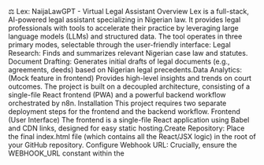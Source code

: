 ⚖️ Lex: NaijaLawGPT - Virtual Legal Assistant
​Overview
​Lex is a full-stack, AI-powered legal assistant specializing in Nigerian law. It provides legal professionals with tools to accelerate their practice by leveraging large language models (LLMs) and structured data.
​The tool operates in three primary modes, selectable through the user-friendly interface:
​Legal Research: Finds and summarizes relevant Nigerian case law and statutes.
​Document Drafting: Generates initial drafts of legal documents (e.g., agreements, deeds) based on Nigerian legal precedents.
​Data Analytics: (Mock feature in frontend) Provides high-level insights and trends on court outcomes.
​The project is built on a decoupled architecture, consisting of a single-file React frontend (PWA) and a powerful backend workflow orchestrated by n8n.
​Installation
​This project requires two separate deployment steps for the frontend and the backend workflow.
​Frontend (User Interface)
​The frontend is a single-file React application using Babel and CDN links, designed for easy static hosting.
​Create Repository: Place the final index.html file (which contains all the React/JSX logic) in the root of your GitHub repository.
​Configure Webhook URL: Crucially, ensure the WEBHOOK_URL constant within the <script type="text/babel"> section of index.html points to the public endpoint of your deployed n8n workflow (see below).
​Deploy with GitHub Pages: Enable GitHub Pages in your repository settings, pointing the source to the main branch and the / (root) folder.
​Backend (n8n Workflow)
​The backend is managed entirely by the n8n automation platform.
​Host n8n: Deploy or access your n8n instance.
​Import Workflow: Import the contents of the lex_n8n_workflow.json file into your n8n environment to set up the processing pipeline.
​Activate Webhook: Activate the Webhook node and copy the production URL. This is the WEBHOOK_URL you need for the frontend.
​Usage
​Instructions for running and interacting with the Lex platform are detailed in the USAGE.md file.
​A summary of the interaction process:
​Access the deployed frontend application (e.g., your GitHub Pages link).
​Select the Task Type (Research, Drafting, or Analytics).
​Enter your command and agree to the NDPR Consent.
​Click "Run Lex Workflow" to execute the command via the n8n backend.
​Requirements
​Runtime Dependencies
